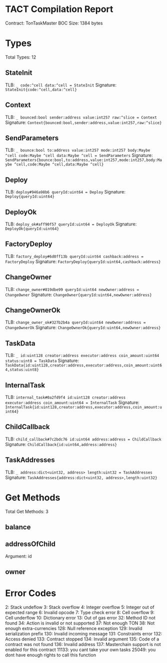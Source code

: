 # TACT Compilation Report
Contract: TonTaskMaster
BOC Size: 1384 bytes

# Types
Total Types: 12

## StateInit
TLB: `_ code:^cell data:^cell = StateInit`
Signature: `StateInit{code:^cell,data:^cell}`

## Context
TLB: `_ bounced:bool sender:address value:int257 raw:^slice = Context`
Signature: `Context{bounced:bool,sender:address,value:int257,raw:^slice}`

## SendParameters
TLB: `_ bounce:bool to:address value:int257 mode:int257 body:Maybe ^cell code:Maybe ^cell data:Maybe ^cell = SendParameters`
Signature: `SendParameters{bounce:bool,to:address,value:int257,mode:int257,body:Maybe ^cell,code:Maybe ^cell,data:Maybe ^cell}`

## Deploy
TLB: `deploy#946a98b6 queryId:uint64 = Deploy`
Signature: `Deploy{queryId:uint64}`

## DeployOk
TLB: `deploy_ok#aff90f57 queryId:uint64 = DeployOk`
Signature: `DeployOk{queryId:uint64}`

## FactoryDeploy
TLB: `factory_deploy#6d0ff13b queryId:uint64 cashback:address = FactoryDeploy`
Signature: `FactoryDeploy{queryId:uint64,cashback:address}`

## ChangeOwner
TLB: `change_owner#819dbe99 queryId:uint64 newOwner:address = ChangeOwner`
Signature: `ChangeOwner{queryId:uint64,newOwner:address}`

## ChangeOwnerOk
TLB: `change_owner_ok#327b2b4a queryId:uint64 newOwner:address = ChangeOwnerOk`
Signature: `ChangeOwnerOk{queryId:uint64,newOwner:address}`

## TaskData
TLB: `_ id:uint128 creator:address executor:address coin_amount:uint64 status:uint8 = TaskData`
Signature: `TaskData{id:uint128,creator:address,executor:address,coin_amount:uint64,status:uint8}`

## InternalTask
TLB: `internal_task#0a2fd9f4 id:uint128 creator:address executor:address coin_amount:uint64 = InternalTask`
Signature: `InternalTask{id:uint128,creator:address,executor:address,coin_amount:uint64}`

## ChildCallback
TLB: `child_callback#7c2bdc76 id:uint64 address:address = ChildCallback`
Signature: `ChildCallback{id:uint64,address:address}`

## TaskAddresses
TLB: `_ address:dict<uint32, address> length:uint32 = TaskAddresses`
Signature: `TaskAddresses{address:dict<uint32, address>,length:uint32}`

# Get Methods
Total Get Methods: 3

## balance

## addressOfChild
Argument: id

## owner

# Error Codes
2: Stack undeflow
3: Stack overflow
4: Integer overflow
5: Integer out of expected range
6: Invalid opcode
7: Type check error
8: Cell overflow
9: Cell underflow
10: Dictionary error
13: Out of gas error
32: Method ID not found
34: Action is invalid or not supported
37: Not enough TON
38: Not enough extra-currencies
128: Null reference exception
129: Invalid serialization prefix
130: Invalid incoming message
131: Constraints error
132: Access denied
133: Contract stopped
134: Invalid argument
135: Code of a contract was not found
136: Invalid address
137: Masterchain support is not enabled for this contract
11133: you cant take your own tasks
25049: you dont have enough rights to call this function